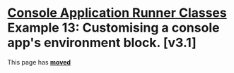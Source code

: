 # [Console Application Runner Classes](../../ConsoleApp.md) Example 13: Customising a console app's environment block. [v3.1]

This page has [**moved**](https://lib-docs.delphidabbler.com/ConsoleApp/3/Examples/Example13)